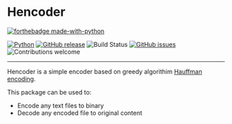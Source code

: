 # Hencoder

[![forthebadge made-with-python](http://ForTheBadge.com/images/badges/made-with-python.svg)](https://www.python.org/)

[![Python](https://img.shields.io/badge/Python-v3.0+-BLUE.svg)](https://www.python.org/)
[![GitHub release](https://img.shields.io/badge/release-v1.0-BLUE.svg)](https://github.com/Akashtyagi08/Hencoder/releases)
![Build Status](https://travis-ci.org/anfederico/Clairvoyant.svg?branch=master)
[![GitHub issues](https://img.shields.io/github/issues/Naereen/StrapDown.js.svg)](https://github.com/Akashtyagi08/Hencoder/issues)
![Contributions welcome](https://img.shields.io/badge/contributions-welcome-orange.svg)

------------------------------------------------
Hencoder is a simple encoder based on greedy algorithim [Hauffman encoding](https://en.wikipedia.org/wiki/Huffman_coding).

This package can be used to:
* Encode any text files to binary
* Decode any encoded file to original content


